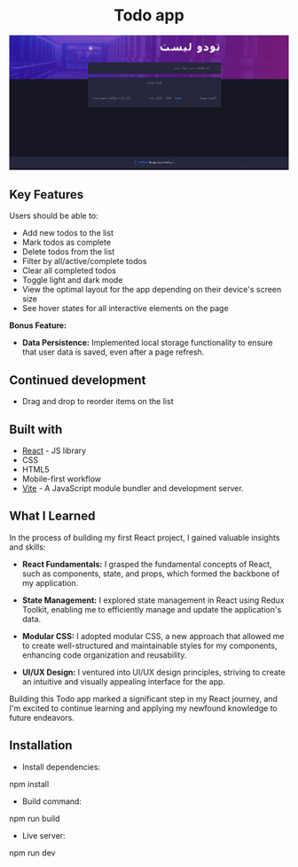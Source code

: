 <div align="center">

# Todo app

</div>



<!-- Screenshot -->
<a align="center" href="">

![Screenshot](./public/images/thumbnail-preview.png)

</a>

## Key Features

Users should be able to:

- Add new todos to the list
- Mark todos as complete
- Delete todos from the list
- Filter by all/active/complete todos
- Clear all completed todos
- Toggle light and dark mode
- View the optimal layout for the app depending on their device's screen size
- See hover states for all interactive elements on the page

**Bonus Feature:**

- **Data Persistence:** Implemented local storage functionality to ensure that user data is saved, even after a page refresh.

## Continued development

- Drag and drop to reorder items on the list

## Built with

- [React](https://reactjs.org/) - JS library
- CSS
- HTML5
- Mobile-first workflow
- [Vite](https://vitejs.dev/) - A JavaScript module bundler and development server.

## What I Learned

In the process of building my first React project, I gained valuable insights and skills:

- **React Fundamentals:** I grasped the fundamental concepts of React, such as components, state, and props, which formed the backbone of my application.

- **State Management:** I explored state management in React using Redux Toolkit, enabling me to efficiently manage and update the application's data.

- **Modular CSS:** I adopted modular CSS, a new approach that allowed me to create well-structured and maintainable styles for my components, enhancing code organization and reusability.

- **UI/UX Design:** I ventured into UI/UX design principles, striving to create an intuitive and visually appealing interface for the app.

Building this Todo app marked a significant step in my React journey, and I'm excited to continue learning and applying my newfound knowledge to future endeavors.

## Installation





- Install dependencies:


npm install


- Build command:


npm run build


- Live server:


npm run dev

















